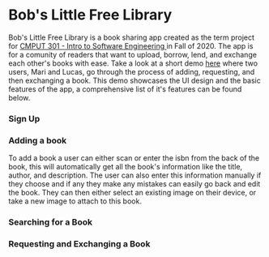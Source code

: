 # Bob's Little Free Library 

Bob's Little Free Library is a book sharing app created as the term project for [CMPUT 301 - Intro to Software Engineering ](https://www.ualberta.ca/computing-science/undergraduate-studies/course-directory/courses/introduction-to-software-engineering.html) in Fall of 2020. The app is for a comunity of readers that want to upload, borrow, lend, and exchange each other's books with ease. Take a look at a short demo [here](https://drive.google.com/file/d/1G78mErhBzyJEwKd62OLz0UABxwjl0JgC/view?usp=sharing) where two users, Mari and Lucas, go through the process of adding, requesting, and then exchanging a book. This demo showcases the UI design and the basic features of the app, a comprehensive list of it's features can be found below.

### Sign Up 

### Adding a book
To add a book a user can either scan or enter the isbn from the back of the book, this will automatically get all the book's information like the title, author, and description. The user can also enter this information manually if they choose and if any they make any mistakes can easily go back and edit the book. They can then either select an existing image on their device, or take a new image to attach to this book. 

### Searching for a Book

### Requesting and Exchanging a Book


